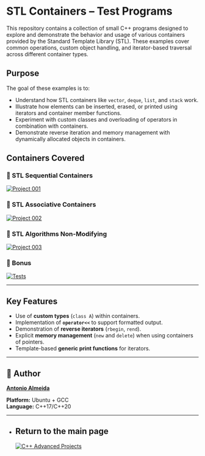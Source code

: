 # STL Containers – Test Programs

This repository contains a collection of small C++ programs designed to explore and demonstrate the behavior and usage of various containers provided by the Standard Template Library (STL). These examples cover common operations, custom object handling, and iterator-based traversal across different container types.

## Purpose

The goal of these examples is to:

- Understand how STL containers like `vector`, `deque`, `list`, and `stack` work.
- Illustrate how elements can be inserted, erased, or printed using iterators and container member functions.
- Experiment with custom classes and overloading of operators in combination with containers.
- Demonstrate reverse iteration and memory management with dynamically allocated objects in containers.

## Containers Covered

### 📘 STL Sequential Containers  
[![Project 001](https://img.shields.io/badge/Sequential-Containers-blue?style=for-the-badge)](https://github.com/alfecjo/Cplus_plus_Advanced/tree/main/archives/module1/001_STL-SequentialContainers)

### 📘 STL Associative Containers
[![Project 002](https://img.shields.io/badge/Associative-Containers-blue?style=for-the-badge)](https://github.com/alfecjo/Cplus_plus_Advanced/tree/main/archives/module1/002_STL-AssociativeContainers)

### 📘 STL Algorithms Non-Modifying
[![Project 003](https://img.shields.io/badge/Algorithms-Non-Modifying-blue?style=for-the-badge)](https://github.com/alfecjo/Cplus_plus_Advanced/tree/main/archives/module1/003_STL-AlgorithmsNonModifying)

### 📘 Bonus 
[![Tests](https://img.shields.io/badge/Bonus-Module1-orange?style=for-the-badge)](https://github.com/alfecjo/Cplus_plus_Advanced/tree/main/archives/module1/999_Bonus)

---

## Key Features

- Use of **custom types** (`class A`) within containers.
- Implementation of **`operator<<`** to support formatted output.
- Demonstration of **reverse iterators** (`rbegin`, `rend`).
- Explicit **memory management** (`new` and `delete`) when using containers of pointers.
- Template-based **generic print functions** for iterators.

---

## 👤 Author
**[Antonio Almeida](https://alfecjo.github.io/)**

**Platform:** Ubuntu + GCC  
**Language:** C++17/C++20  

---

- ## Return to the main page
  [![C++ Advanced Projects](https://img.shields.io/badge/C++_Advanced-000000?style=for-the-badge&logo=github&logoColor=white)](https://github.com/alfecjo/Cplus_plus_Advanced/tree/main)
